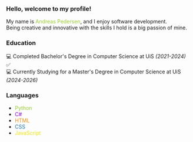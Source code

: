 ### Hello, welcome to my profile!

My name is <span style="color:#9ACD32;">Andreas Pedersen</span>, and I enjoy software development.\
Being creative and innovative with the skills I hold is a big passion of mine.

### Education

💻 Completed Bachelor's Degree in Computer Science at UiS *(2021-2024)* ✅\
💻 Currently Studying for a Master's Degree in Computer Science at UiS *(2024-2026)*

### Languages

- <span style="color:#9ACD32;">Python</span>
- <span style="color:#8900f2;">C#</span>
- <span style="color:#F29111;">HTML</span>
- <span style="color:#1F77B4;">CSS</span>
- <span style="color:#f4e409;">JavaScript</span>

